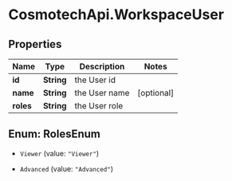 # CosmotechApi.WorkspaceUser

## Properties

Name | Type | Description | Notes
------------ | ------------- | ------------- | -------------
**id** | **String** | the User id | 
**name** | **String** | the User name | [optional] 
**roles** | **String** | the User role | 



## Enum: RolesEnum


* `Viewer` (value: `"Viewer"`)

* `Advanced` (value: `"Advanced"`)




